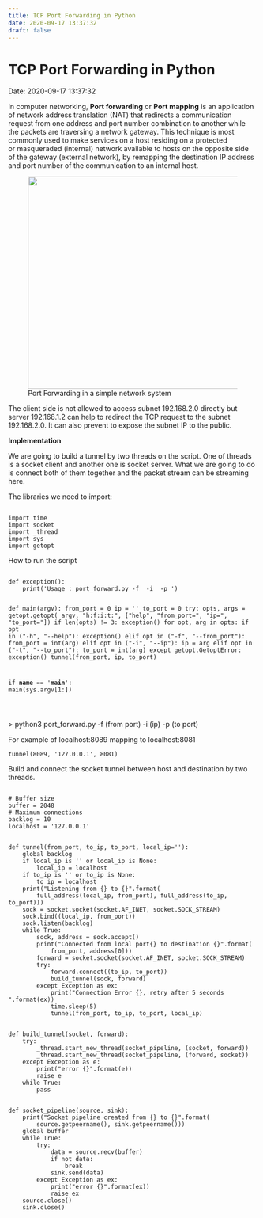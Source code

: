 ```yaml
---
title: TCP Port Forwarding in Python 
date: 2020-09-17 13:37:32 
draft: false
---
```

# TCP Port Forwarding in Python
Date: 2020-09-17 13:37:32

<!-- wp:paragraph -->
<p>In&nbsp;computer networking,&nbsp;<strong>Port forwarding</strong>&nbsp;or&nbsp;<strong>Port mapping</strong>&nbsp;is an application of network address translation (NAT) that redirects a communication request from one&nbsp;address&nbsp;and&nbsp;port number&nbsp;combination to another while the&nbsp;packets&nbsp;are traversing a network gateway. This technique is most commonly used to make services on a host residing on a protected or&nbsp;masqueraded&nbsp;(internal) network available to hosts on the opposite side of the gateway (external network), by remapping the destination IP address and port number of the communication to an internal host.</p>
<!-- /wp:paragraph -->

<!-- wp:paragraph -->
<p></p>
<!-- /wp:paragraph -->

<!-- wp:image {"id":145,"width":910,"height":429,"sizeSlug":"large"} -->
<figure class="wp-block-image size-large is-resized"><img src="https://curiosityforever.files.wordpress.com/2020/09/port-forwading-in-python.png?w=1021" alt="" class="wp-image-145" width="910" height="429" /><figcaption>Port Forwarding in a simple network system</figcaption></figure>
<!-- /wp:image -->

<!-- wp:paragraph -->
<p>The client side is not allowed to access subnet 192.168.2.0 directly but server 192.168.1.2 can help to redirect the TCP request to the subnet 192.168.2.0. It can also prevent to expose the subnet IP to the public.</p>
<!-- /wp:paragraph -->

<!-- wp:paragraph {"fontSize":"medium"} -->
<p class="has-medium-font-size"><strong>Implementation</strong></p>
<!-- /wp:paragraph -->

<!-- wp:paragraph -->
<p>We are going to build a tunnel by two threads on the script. One of threads is a socket client and another one is socket server. What we are going to do is connect both of them together and the packet stream can be streaming here.</p>
<!-- /wp:paragraph -->

<!-- wp:paragraph -->
<p>The libraries we need to import:</p>
<!-- /wp:paragraph -->

<!-- wp:jetpack/markdown {"source":"```python3\n\nimport time\nimport socket\nimport _thread\nimport sys\nimport getopt\n```\n"} -->
<div class="wp-block-jetpack-markdown"><pre><code class="language-python3">
import time
import socket
import _thread
import sys
import getopt
</code></pre>
</div>
<!-- /wp:jetpack/markdown -->

<!-- wp:paragraph -->
<p></p>
<!-- /wp:paragraph -->

<!-- wp:paragraph {"fontSize":"normal"} -->
<p class="has-normal-font-size">How to run the script</p>
<!-- /wp:paragraph -->

<!-- wp:jetpack/markdown {"source":"```python3\n\ndef exception():\n    print('Usage : port_forward.py -f  -i  -p ')\n\n\ndef main(argv):\n    from_port = 0\n    ip = ''\n    to_port = 0\n    try:\n        opts, args = getopt.getopt(\n            argv, \u0022h:f:i:t:\u0022, [\u0022help\u0022, \u0022from_port=\u0022, \u0022ip=\u0022, \u0022to_port=\u0022])\n        if len(opts) != 3:\n            exception()\n        for opt, arg in opts:\n            if opt in (\u0022-h\u0022, \u0022\u002d\u002dhelp\u0022):\n                exception()\n            elif opt in (\u0022-f\u0022, \u0022\u002d\u002dfrom_port\u0022):\n                from_port = int(arg)\n            elif opt in (\u0022-i\u0022, \u0022\u002d\u002dip\u0022):\n                ip = arg\n            elif opt in (\u0022-t\u0022, \u0022\u002d\u002dto_port\u0022):\n                to_port = int(arg)\n    except getopt.GetoptError:\n        exception()\n    tunnel(from_port, ip, to_port)\n\n\nif __name__ == '__main__':\n    main(sys.argv[1:])\n\n```"} -->
<div class="wp-block-jetpack-markdown"><pre><code class="language-python3">
def exception():
    print('Usage : port_forward.py -f  -i  -p ')


def main(argv):
    from_port = 0
    ip = ''
    to_port = 0
    try:
        opts, args = getopt.getopt(
            argv, &quot;h:f:i:t:&quot;, [&quot;help&quot;, &quot;from_port=&quot;, &quot;ip=&quot;, &quot;to_port=&quot;])
        if len(opts) != 3:
            exception()
        for opt, arg in opts:
            if opt in (&quot;-h&quot;, &quot;--help&quot;):
                exception()
            elif opt in (&quot;-f&quot;, &quot;--from_port&quot;):
                from_port = int(arg)
            elif opt in (&quot;-i&quot;, &quot;--ip&quot;):
                ip = arg
            elif opt in (&quot;-t&quot;, &quot;--to_port&quot;):
                to_port = int(arg)
    except getopt.GetoptError:
        exception()
    tunnel(from_port, ip, to_port)


if __name__ == '__main__':
    main(sys.argv[1:])

</code></pre>
</div>
<!-- /wp:jetpack/markdown -->

<!-- wp:jetpack/markdown {"source":"\u0026gt; python3 port_forward.py -f (from port)  -i (ip)  -p  (to port)"} -->
<div class="wp-block-jetpack-markdown"><p>&gt; python3 port_forward.py -f (from port)  -i (ip)  -p  (to port)</p>
</div>
<!-- /wp:jetpack/markdown -->

<!-- wp:paragraph -->
<p></p>
<!-- /wp:paragraph -->

<!-- wp:paragraph -->
<p>For example of localhost:8089 mapping to localhost:8081</p>
<!-- /wp:paragraph -->

<!-- wp:jetpack/markdown {"source":"```python3 \ntunnel(8089, '127.0.0.1', 8081)\n```"} -->
<div class="wp-block-jetpack-markdown"><pre><code class="language-python3">tunnel(8089, '127.0.0.1', 8081)
</code></pre>
</div>
<!-- /wp:jetpack/markdown -->

<!-- wp:paragraph -->
<p></p>
<!-- /wp:paragraph -->

<!-- wp:paragraph -->
<p>Build and connect the socket tunnel between host and destination by two threads.</p>
<!-- /wp:paragraph -->

<!-- wp:jetpack/markdown {"source":"```python3\n\n# Buffer size\nbuffer = 2048\n# Maximum connections\nbacklog = 10\nlocalhost = '127.0.0.1'\n```"} -->
<div class="wp-block-jetpack-markdown"><pre><code class="language-python3">
# Buffer size
buffer = 2048
# Maximum connections
backlog = 10
localhost = '127.0.0.1'
</code></pre>
</div>
<!-- /wp:jetpack/markdown -->

<!-- wp:jetpack/markdown {"source":"```python3\n\ndef tunnel(from_port, to_ip, to_port, local_ip=''):\n    global backlog\n    if local_ip is '' or local_ip is None:\n        local_ip = localhost\n    if to_ip is '' or to_ip is None:\n        to_ip = localhost\n    print(\u0022Listening from {} to {}\u0022.format(\n        full_address(local_ip, from_port), full_address(to_ip, to_port)))\n    sock = socket.socket(socket.AF_INET, socket.SOCK_STREAM)\n    sock.bind((local_ip, from_port))\n    sock.listen(backlog)\n    while True:\n        sock, address = sock.accept()\n        print(\u0022Connected from local port{} to destination {}\u0022.format(\n            from_port, address[0]))\n        forward = socket.socket(socket.AF_INET, socket.SOCK_STREAM)\n        try:\n            forward.connect((to_ip, to_port))\n            build_tunnel(sock, forward)\n        except Exception as ex:\n            print(\u0022Connection Error {}, retry after 5 seconds \u0022.format(ex))\n            time.sleep(5)\n            tunnel(from_port, to_ip, to_port, local_ip)\n```"} -->
<div class="wp-block-jetpack-markdown"><pre><code class="language-python3">
def tunnel(from_port, to_ip, to_port, local_ip=''):
    global backlog
    if local_ip is '' or local_ip is None:
        local_ip = localhost
    if to_ip is '' or to_ip is None:
        to_ip = localhost
    print(&quot;Listening from {} to {}&quot;.format(
        full_address(local_ip, from_port), full_address(to_ip, to_port)))
    sock = socket.socket(socket.AF_INET, socket.SOCK_STREAM)
    sock.bind((local_ip, from_port))
    sock.listen(backlog)
    while True:
        sock, address = sock.accept()
        print(&quot;Connected from local port{} to destination {}&quot;.format(
            from_port, address[0]))
        forward = socket.socket(socket.AF_INET, socket.SOCK_STREAM)
        try:
            forward.connect((to_ip, to_port))
            build_tunnel(sock, forward)
        except Exception as ex:
            print(&quot;Connection Error {}, retry after 5 seconds &quot;.format(ex))
            time.sleep(5)
            tunnel(from_port, to_ip, to_port, local_ip)
</code></pre>
</div>
<!-- /wp:jetpack/markdown -->

<!-- wp:jetpack/markdown {"source":"```python3\n\ndef build_tunnel(socket, forward):\n    try:\n        _thread.start_new_thread(socket_pipeline, (socket, forward))\n        _thread.start_new_thread(socket_pipeline, (forward, socket))\n    except Exception as e:\n        print(\u0022error {}\u0022.format(e))\n        raise e\n    while True:\n        pass\n```"} -->
<div class="wp-block-jetpack-markdown"><pre><code class="language-python3">
def build_tunnel(socket, forward):
    try:
        _thread.start_new_thread(socket_pipeline, (socket, forward))
        _thread.start_new_thread(socket_pipeline, (forward, socket))
    except Exception as e:
        print(&quot;error {}&quot;.format(e))
        raise e
    while True:
        pass
</code></pre>
</div>
<!-- /wp:jetpack/markdown -->

<!-- wp:jetpack/markdown {"source":"```python3\n\ndef socket_pipeline(source, sink):\n    print(\u0022Socket pipeline created from {} to {}\u0022.format(\n        source.getpeername(), sink.getpeername()))\n    global buffer\n    while True:\n        try:\n            data = source.recv(buffer)\n            if not data:\n                break\n            sink.send(data)\n        except Exception as ex:\n            print(\u0022error {}\u0022.format(ex))\n            raise ex\n    source.close()\n    sink.close()\n```"} -->
<div class="wp-block-jetpack-markdown"><pre><code class="language-python3">
def socket_pipeline(source, sink):
    print(&quot;Socket pipeline created from {} to {}&quot;.format(
        source.getpeername(), sink.getpeername()))
    global buffer
    while True:
        try:
            data = source.recv(buffer)
            if not data:
                break
            sink.send(data)
        except Exception as ex:
            print(&quot;error {}&quot;.format(ex))
            raise ex
    source.close()
    sink.close()
</code></pre>
</div>
<!-- /wp:jetpack/markdown -->
